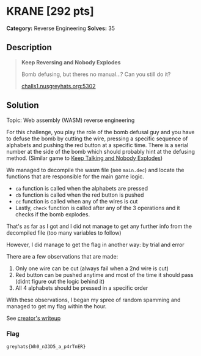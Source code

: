 # KRANE [292 pts]

**Category:** Reverse Engineering
**Solves:** 35

## Description
> **Keep Reversing and Nobody Explodes**
> 
> Bomb defusing, but theres no manual...? Can you still do it?
> 
> [challs1.nusgreyhats.org:5302](http://challs1.nusgreyhats.org:5302)

## Solution
Topic: Web assembly (WASM) reverse engineering

For this challenge, you play the role of the bomb defusal guy and you have to defuse the bomb by cutting the wire, pressing a specific sequence of alphabets and pushing the red button at a specific time. There is a serial number at the side of the bomb which should probably hint at the defusing method. (Similar game to [Keep Talking and Nobody Explodes](https://keeptalkinggame.com/))

We managed to decompile the wasm file (see `main.dec`) and locate the functions that are responsible for the main game logic.
* `ca` function is called when the alphabets are pressed
* `cb` function is called when the red button is pushed
* `cc` function is called when any of the wires is cut
* Lastly, `check` function is called after any of the 3 operations and it checks if the bomb explodes. 

That's as far as I got and I did not manage to get any further info from the decompiled file (too many variables to follow)

However, I did manage to get the flag in another way: by trial and error

There are a few observations that are made:
1. Only one wire can be cut (always fail when a 2nd wire is cut)
2. Red button can be pushed anytime and most of the time it should pass (didnt figure out the logic behind it)
3. All 4 alphabets should be pressed in a specific order

With these observations, I began my spree of random spamming and managed to get my flag within the hour.

See [creator's writeup](https://github.com/NUSGreyhats/welcome-ctf-2021/blob/main/Challenges/Reverse/keep_reversing_and_nobody_explodes/challenge.md)

### Flag
`greyhats{Wh0_n33D5_a_p4rTnER}`
